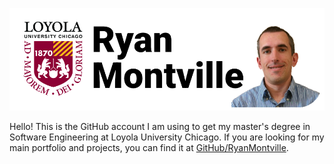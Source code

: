 ![Header - Ryan Montville](https://raw.githubusercontent.com/ryan-montville/ryan-montville/refs/heads/main/images/loyola-github-header.png)

Hello! This is the GitHub account I am using to get my master's degree in Software Engineering at Loyola University Chicago. If you are looking for my main portfolio and projects, you can find it at [GitHub/RyanMontville](https://github.com/RyanMontville).
